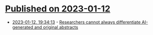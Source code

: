 # [Published on 2023-01-12](index.md)

* [2023-01-12, 19:34:13](https://news.ycombinator.com/item?id=34359119) - [Researchers cannot always differentiate AI-generated and original abstracts](https://www.nature.com/articles/d41586-023-00056-7)
